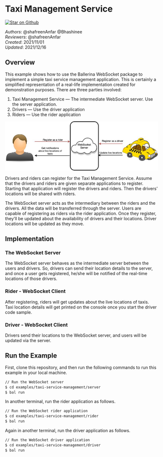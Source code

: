 # Taxi Management Service

[![Star on Github](https://img.shields.io/badge/-Star%20on%20Github-blue?style=social&logo=github)](https://github.com/ballerina-platform/module-ballerina-websocket)

_Authors_: @shafreenAnfar @Bhashinee   
_Reviewers_: @shafreenAnfar   
_Created_: 2021/11/01   
_Updated_: 2021/12/16 

## Overview

This example shows how to use the Ballerina WebSocket package to implement a simple taxi service management application. This is certainly a simplified representation of a real-life implementation created for demonstration purposes.
There are three parties involved:
1. Taxi Management Service — The intermediate WebSocket server. Use the server application.
2. Drivers — Use the driver application
3. Riders — Use the rider application

![Taxi Management Service](./taxi.jpeg)

Drivers and riders can register for the Taxi Management Service. Assume that the drivers and riders are given separate applications to register. Starting that application will register the drivers and riders. Then the drivers’ locations will be shared with riders. 

The WebSocket server acts as the intermediary between the riders and the drivers. All the data will be transferred through the server.
Users are capable of registering as riders via the rider application. Once they register, they’ll be updated about the availability of drivers and their locations. Driver locations will be updated as they move. 

## Implementation

### The WebSocket Server
The WebSocket server behaves as the intermediate server between the users and drivers. So, drivers can send their location details to the server, and once a user gets registered, he/she will be notified of the real-time locations of those drivers.

### Rider - WebSocket Client
After registering, riders will get updates about the live locations of taxis. Taxi location details will get printed on the console once you start the driver code sample.

### Driver - WebSocket Client
Drivers send their locations to the WebSocket server, and users will be updated via the server.

## Run the Example

First, clone this repository, and then run the following commands to run this example in your local machine.

```sh
// Run the WebSocket server
$ cd examples/taxi-service-management/server
$ bal run
```

In another terminal, run the rider application as follows.
```sh
// Run the WebSocket rider application
$ cd examples/taxi-service-management/rider
$ bal run
```

Again in another terminal, run the driver application as follows.
```sh
// Run the WebSocket driver application
$ cd examples/taxi-service-management/driver
$ bal run
```